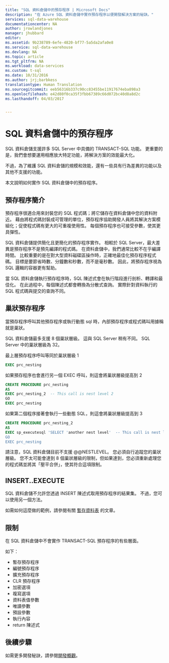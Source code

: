 ```yaml
---
title: "SQL 資料倉儲中的預存程序 | Microsoft Docs"
description: "在 Azure SQL 資料倉儲中實作預存程序以便開發解決方案的秘訣。"
services: sql-data-warehouse
documentationcenter: NA
author: jrowlandjones
manager: jhubbard
editor: 
ms.assetid: 9b238789-6efe-4820-bf77-5a5da2afa0e8
ms.service: sql-data-warehouse
ms.devlang: NA
ms.topic: article
ms.tgt_pltfrm: NA
ms.workload: data-services
ms.custom: t-sql
ms.date: 10/31/2016
ms.author: jrj;barbkess
translationtype: Human Translation
ms.sourcegitcommit: eeb56316b337c90cc83455be11917674eba898a3
ms.openlocfilehash: e42d80f0ca35f3fbb67389c66d072bc40d8a8d2c
ms.lasthandoff: 04/03/2017


---
```

# <a name="stored-procedures-in-sql-data-warehouse"></a>SQL 資料倉儲中的預存程序
SQL 資料倉儲支援許多 SQL Server 中具備的 TRANSACT-SQL 功能。 更重要的是，我們會想要運用相應放大特定功能，將解決方案的效能最大化。

不過，為了維護 SQL 資料倉儲的規模和效能，還有一些具有行為差異的功能以及其他不支援的功能。

本文說明如何實作 SQL 資料倉儲中的預存程序。

## <a name="introducing-stored-procedures"></a>預存程序簡介
預存程序很適合用來封裝您的 SQL 程式碼；將它儲存在資料倉儲中您的資料附近。 藉由將程式碼封裝成可管理的單位，預存程序協助開發人員將其解決方案模組化；促使程式碼有更大的可重複使用性。 每個預存程序也可接受參數，使其更具彈性。

SQL 資料倉儲提供簡化且更簡化的預存程序實作。 相較於 SQL Server，最大差異是預存程序不是預先編譯的程式碼。 在資料倉儲中，我們通常比較不在乎編譯時間。 比較重要的是在對大型資料磁碟區操作時，正確地最佳化預存程序程式碼。 目標是要節省時數、分鐘數和秒數，而不是毫秒數。 因此，將預存程序視為 SQL 邏輯的容器更有幫助。     

當 SQL 資料倉儲執行預存程序時，SQL 陳述式會在執行階段進行剖析、轉譯和最佳化。 在此過程中，每個陳述式都會轉換為分散式查詢。 實際針對資料執行的 SQL 程式碼與提交的查詢不同。

## <a name="nesting-stored-procedures"></a>巢狀預存程序
當預存程序呼叫其他預存程序或執行動態 sql 時，內部預存程序或程式碼叫用據稱就是巢狀。

SQL 資料倉儲最多支援 8 個巢狀層級。 這與 SQL Server 稍有不同。 SQL Server 中的巢狀層級為 32。

最上層預存程序呼叫等同於巢狀層級 1

```sql
EXEC prc_nesting
```
如果預存程序也會進行另一個 EXEC 呼叫，則這會將巢狀層級提高到 2

```sql
CREATE PROCEDURE prc_nesting
AS
EXEC prc_nesting_2  -- This call is nest level 2
GO
EXEC prc_nesting
```
如果第二個程序接著會執行一些動態 SQL，則這會將巢狀層級提高到 3

```sql
CREATE PROCEDURE prc_nesting_2
AS
EXEC sp_executesql 'SELECT 'another nest level'  -- This call is nest level 2
GO
EXEC prc_nesting
```

請注意，SQL 資料倉儲目前不支援 @@NESTLEVEL。 您必須自行追蹤您的巢狀層級。 您不太可能會達到 8 個巢狀層級的限制，但如果達到，您必須重新處理您的程式碼並將其「壓平合併」，使其符合這項限制。

## <a name="insertexecute"></a>INSERT..EXECUTE
SQL 資料倉儲不允許您透過 INSERT 陳述式取用預存程序的結果集。 不過，您可以使用另一個方法。

如需如何這麼做的範例，請參閱有關 [暫存資料表] 的文章。

## <a name="limitations"></a>限制
在 SQL 資料倉儲中不會實作 TRANSACT-SQL 預存程序的有些層面。

如下：

* 暫存預存程序
* 編號預存程序
* 擴充預存程序
* CLR 預存程序
* 加密選項
* 複寫選項
* 資料表值參數
* 唯讀參數
* 預設參數
* 執行內容
* return 陳述式

## <a name="next-steps"></a>後續步驟
如需更多開發秘訣，請參閱[開發概觀][development overview]。

<!--Image references-->

<!--Article references-->
[暫存資料表]: ./sql-data-warehouse-tables-temporary.md#modularizing-code
[development overview]: ./sql-data-warehouse-overview-develop.md

<!--MSDN references-->
[nest level]: https://msdn.microsoft.com/library/ms187371.aspx

<!--Other Web references-->

